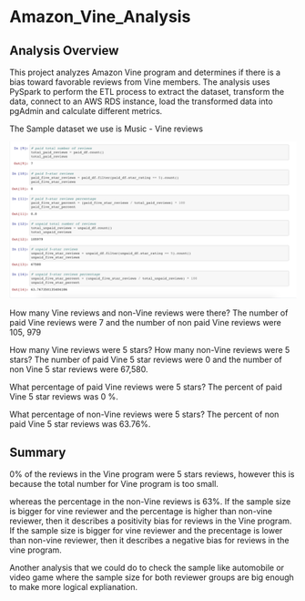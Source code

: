 # Amazon_Vine_Analysis

## Analysis Overview
This project analyzes Amazon Vine program and determines if there is a bias toward favorable reviews from Vine members.
The analysis uses PySpark to perform the ETL process to extract the dataset, transform the data, connect to an AWS RDS instance, load the transformed data into pgAdmin and calculate different metrics.

The Sample dataset we use is Music
    - Vine reviews <p align="center">
    <img src="https://github.com/harryleelhl/Amazon_Vine_Analysis/blob/main/1.png"> 
</p>
    
How many Vine reviews and non-Vine reviews were there?
The number of paid Vine reviews were 7 and the number of non paid Vine reviews were 105, 979

How many Vine reviews were 5 stars? How many non-Vine reviews were 5 stars?
The number of paid Vine 5 star reviews were 0 and the number of non Vine 5 star reviews were 67,580.

What percentage of paid Vine reviews were 5 stars?
The percent of paid Vine 5 star reviews was 0 %.

What percentage of non-Vine reviews were 5 stars?
The percent of non paid Vine 5 star reviews was 63.76%.


## Summary
0% of the reviews in the Vine program were 5 stars reviews, however this is because the total number for Vine program is too small.

whereas the percentage in the non-Vine reviews is 63%. 
If the sample size is bigger for vine reviewer and the percentage is higher than non-vine reviewer, then it describes a positivity bias for reviews in the Vine program. If the sample size is bigger for vine reviewer and the precentage is lower than non-vine reviewer, then it describes a negative bias for reviews in the vine program.

Another analysis that we could do to check the sample like automobile or video game where the sample size for both reviewer groups are big enough to make more logical explianation.
